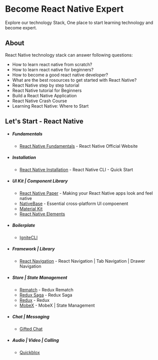 # Become React Native Expert 
Explore our technology Stack, One place to start learning technology and become expert.

About
-----
React Native technology stack can answer following questions:
- How to learn react native from scratch?
- How to learn react native for beginners?
- How to become a good react native developer?
- What are the best rosources to get started with React Native?
- React Native step by step tutorial
- React Native tutorial for Beginners
- Build a React Native Application
- React Native Crash Course
- Learning React Native: Where to Start

Let's Start - React Native
-----
- ##### Fundamentals
  - [React Native Fundamentals](https://reactnative.dev/docs/intro-react "Ract Native Official Website") - React Native Official Website
- ##### Installation
  - [React Native Installation](https://reactnative.dev/docs/environment-setup "Ract Native Official Website") - React Native CLI - Quick Start
- ##### UI Kit | Component Library
  - [React Native Paper](https://reactnativepaper.com/, "Making your React Native apps look and feel native") - Making your React Native apps look and feel native
  - [NativeBase](https://nativebase.io/, "Essential cross-platform UI compoenent") - Essential cross-platform UI compoenent
  - [Material Kit](https://www.creative-tim.com/product/material-kit-react-native, "Material Kit React Native")
  - [React Native Elements](https://reactnativeelements.com/, "Cross Platform React Native UI Toolkit")
- ##### Boilerplate
  - [IgniteCLI](https://github.com/infinitered/ignite, "IgniteCLI")
- ##### Framework | Library
  - [React Navigation](https://reactnavigation.org/, "React Navigation") - React Navigation | Tab Navigation | Drawer Navigation
- ##### Store | State Management
  - [Rematch](https://rematchjs.org/, "Rematch") - Redux Rematch
  - [Redux Saga](https://redux-saga.js.org/, "Redux Saga") - Redux Saga
  - [Redux](https://redux.js.org/, "Redux") - Redux
  - [MobeX](https://mobx.js.org/installation.html, "MobeX") - MobeX | State Management
- ##### Chat | Messaging
  - [Gifted Chat](https://www.npmjs.com/package/react-native-gifted-chat, "Gifted Chat")
- ##### Audio | Video | Calling
  - [Quickblox](https://docs.quickblox.com/docs/react-native-quick-start, "Quickblox")